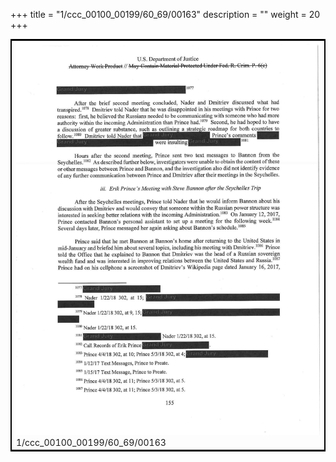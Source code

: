 +++
title = "1/ccc_00100_00199/60_69/00163"
description = ""
weight = 20
+++

<table style="border:2px solid black;max-width:800px;max-height:800px;" 
><tr><td>
<img class="center-fit-jpg"
src="/jpg_/jpg_mueller_report_searchable_163.jpg">
1/ccc_00100_00199/60_69/00163
</img></td></tr></table>
